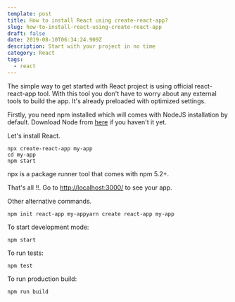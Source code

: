 ```yaml
---
template: post
title: How to install React using create-react-app?
slug: how-to-install-react-using-create-react-app
draft: false
date: 2019-08-10T06:34:24.909Z
description: Start with your project in no time
category: React
tags:
  - react
---
```

The simple way to get started with React project is using official react-react-app tool. With this tool you don't have to worry about any external tools to build the app. It's already preloaded with optimized settings.

Firstly, you need npm installed which will comes with NodeJS installation by default. Download Node from [here](https://nodejs.org/en/download/) if you haven't it yet.

Let's install React.

```
npx create-react-app my-appcd my-appnpm start
```

npx is a package runner tool that comes with npm 5.2+.

That's all !!. Go to <http://localhost:3000/> to see your app.

Other alternative commands.

```
npm init react-app my-appyarn create react-app my-app
```

To start development mode: 

```
npm start
```

To run tests:

```
npm test
```

To run production build:

```
npm run build
```
